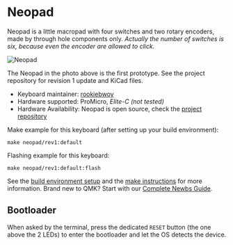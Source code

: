 # Neopad

Neopad is a little macropad with four switches and two rotary encoders, made by through hole components only.
_Actually the number of switches is six, because even the encoder are allowed to click._

![Neopad](https://i.imgur.com/TgOkj2Fh.jpg "Neopad first proto")

The Neopad in the photo above is the first prototype. See the project repository for revision 1 update and KiCad files.

* Keyboard maintainer: [rookiebwoy](https://github.com/rookiebwoy)
* Hardware supported: ProMicro, _Elite-C (not tested)_
* Hardware Availability: Neopad is open source, check the [project repository](https://github.com/rookiebwoy/neopad)

Make example for this keyboard (after setting up your build environment):

    make neopad/rev1:default

Flashing example for this keyboard:

    make neopad/rev1:default:flash

See the [build environment setup](https://docs.qmk.fm/#/getting_started_build_tools) and the [make instructions](https://docs.qmk.fm/#/getting_started_make_guide) for more information. Brand new to QMK? Start with our [Complete Newbs Guide](https://docs.qmk.fm/#/newbs).

## Bootloader

When asked by the terminal, press the dedicated `RESET` button (the one above the 2 LEDs) to enter the bootloader and let the OS detects the device.

